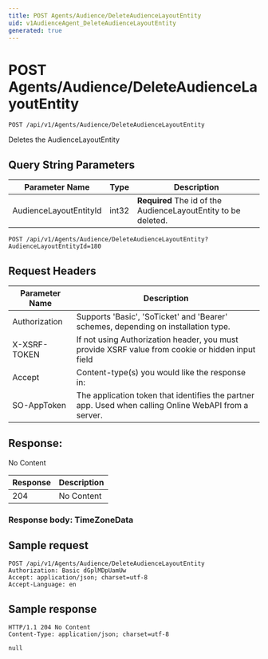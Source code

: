 ```yaml
---
title: POST Agents/Audience/DeleteAudienceLayoutEntity
uid: v1AudienceAgent_DeleteAudienceLayoutEntity
generated: true
---
```


# POST Agents/Audience/DeleteAudienceLayoutEntity

```http
POST /api/v1/Agents/Audience/DeleteAudienceLayoutEntity
```

Deletes the AudienceLayoutEntity







## Query String Parameters

| Parameter Name | Type |  Description |
|----------------|------|--------------|
| AudienceLayoutEntityId | int32 | **Required** The id of the AudienceLayoutEntity to be deleted. |

```http
POST /api/v1/Agents/Audience/DeleteAudienceLayoutEntity?AudienceLayoutEntityId=180
```


## Request Headers

| Parameter Name | Description |
|----------------|-------------|
| Authorization  | Supports 'Basic', 'SoTicket' and 'Bearer' schemes, depending on installation type. |
| X-XSRF-TOKEN   | If not using Authorization header, you must provide XSRF value from cookie or hidden input field |
| Accept         | Content-type(s) you would like the response in:  |
| SO-AppToken | The application token that identifies the partner app. Used when calling Online WebAPI from a server. |


## Response:

No Content

| Response | Description |
|----------------|-------------|
| 204 | No Content |

### Response body: TimeZoneData


## Sample request

```http!
POST /api/v1/Agents/Audience/DeleteAudienceLayoutEntity
Authorization: Basic dGplMDpUamUw
Accept: application/json; charset=utf-8
Accept-Language: en
```

## Sample response

```http_
HTTP/1.1 204 No Content
Content-Type: application/json; charset=utf-8

null
```